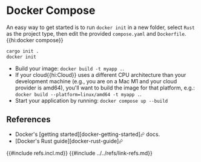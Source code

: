 # Docker Compose

An easy way to get started is to run `docker init` in a new folder, select `Rust` as the project type, then edit the provided `compose.yaml` and `Dockerfile`.{{hi:docker compose}}

```bash
cargo init .
docker init
```

- Build your image: `docker build -t myapp .`.
- If your cloud{{hi:Cloud}} uses a different CPU architecture than your development machine (e.g., you are on a Mac M1 and your cloud provider is amd64), you'll want to build the image for that platform, e.g.: `docker build --platform=linux/amd64 -t myapp .`.
- Start your application by running: `docker compose up --build`

## References

- Docker's [getting started][docker-getting-started]⮳ docs.
- [Docker's Rust guide][docker-rust-guide]⮳

{{#include refs.incl.md}}
{{#include ../../refs/link-refs.md}}

<div class="hidden">
</div>
